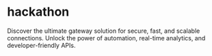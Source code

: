# hackathon
Discover the ultimate gateway solution for secure, fast, and scalable connections. Unlock the power of automation, real-time analytics, and developer-friendly APIs.
